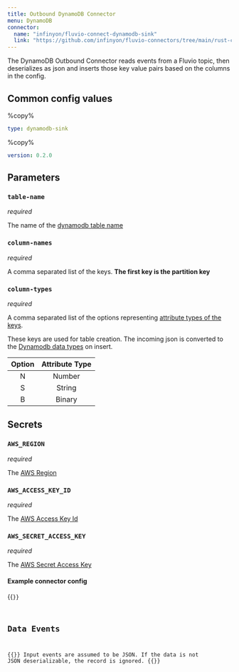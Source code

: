 ```yaml
---
title: Outbound DynamoDB Connector
menu: DynamoDB
connector:
  name: "infinyon/fluvio-connect-dynamodb-sink"
  link: "https://github.com/infinyon/fluvio-connectors/tree/main/rust-connectors/sinks/dynamodb"
---
```


The DynamoDB Outbound Connector reads events from a Fluvio topic, then deserializes as json and inserts those key value pairs based on the columns in the config.

## Common config values

%copy%
```yaml
type: dynamodb-sink
```

%copy%
```yaml
version: 0.2.0
```

## Parameters

### `table-name`
*required*

The name of the [dynamodb table name]

### `column-names`
*required*

A comma separated list of the keys. **The first key is the partition key**

### `column-types`
*required*

A comma separated list of the options representing [attribute types of the keys].

These keys are used for table creation. The incoming json is converted to the [Dynamodb data types] on insert.

| Option | Attribute Type |
|:------:|:--------------:|
|    N   |     Number     |
|    S   |     String     |
|    B   |     Binary     |

## Secrets

### `AWS_REGION`
*required*

The [AWS Region]

### `AWS_ACCESS_KEY_ID`
*required*

The [AWS Access Key Id]

### `AWS_SECRET_ACCESS_KEY`
*required*

The [AWS Secret Access Key]

#### Example connector config

{{<code file="code-blocks/yaml/connectors/outbound-examples/outbound-dynamodb.yaml" lang="yaml" copy=true >}}

[Dynamodb data types]: https://docs.aws.amazon.com/amazondynamodb/latest/developerguide/DynamoDBMapper.DataTypes.html
[attribute types of the keys]: https://docs.aws.amazon.com/cli/latest/reference/dynamodb/create-table.html#options
[AWS Secret Access Key]: https://docs.aws.amazon.com/general/latest/gr/aws-access-keys-best-practices.html
[AWS Access Key Id]: https://docs.aws.amazon.com/general/latest/gr/aws-access-keys-best-practices.html
[AWS Region]: https://aws.amazon.com/about-aws/global-infrastructure/regions_az/
[dynamodb table name]: https://docs.aws.amazon.com/AWSCloudFormation/latest/UserGuide/aws-resource-dynamodb-table.html

## Data Events

{{<caution>}}
Input events are assumed to be JSON. If the data is not JSON deserializable,
the record is ignored.
{{</caution>}}
